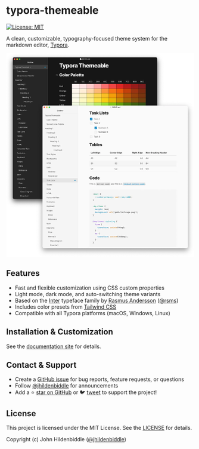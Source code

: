 # typora-themeable

[![License: MIT](https://img.shields.io/badge/License-MIT-yellow.svg?style=flat-square)](https://github.com/jhildenbiddle/typora-themeable/blob/master/LICENSE)

A clean, customizable, typography-focused theme system for the markdown editor, [Typora](https://typora.io).

<p align="center">
    <a href="https://jhildenbiddle.github.io/typora-themeable/">
        <picture>
            <source srcset="docs/assets/img/screenshot-dark.webp" width="700" media="(prefers-color-scheme:dark)">
            <img src="docs/assets/img/screenshot-light.webp" width="700">
        </picture>
    </a>
</p>

## Features

- Fast and flexible customization using CSS custom properties
- Light mode, dark mode, and auto-switching theme variants
- Based on the [Inter](https://rsms.me/inter/) typeface family by [Rasmus Andersson](https://rsms.me) ([@rsms](https://twitter.com/rsms))
- Includes color presets from [Tailwind CSS](https://tailwindcss.com/docs/customizing-colors)
- Compatible with all Typora platforms (macOS, Windows, Linux)

## Installation & Customization

See the [documentation site](https://jhildenbiddle.github.io/typora-themeable/) for details.

## Contact & Support

- Create a [GitHub issue](https://github.com/jhildenbiddle/typora-themeable/issues) for bug reports, feature requests, or questions
- Follow [@jhildenbiddle](https://twitter.com/jhildenbiddle) for announcements
- Add a ⭐️ [star on GitHub](https://github.com/jhildenbiddle/typora-themeable) or 🐦 [tweet](https://twitter.com/intent/tweet?url=https%3A%2F%2Fgithub.com%2Fjhildenbiddle%2Ftypora-themeable&hashtags=typora,markdown,css,developers) to support the project!

## License

This project is licensed under the MIT License. See the [LICENSE](https://github.com/jhildenbiddle/typora-themeable/blob/master/LICENSE) for details.

Copyright (c) John Hildenbiddle ([@jhildenbiddle](https://twitter.com/jhildenbiddle))
